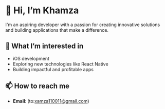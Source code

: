 # 👋 Hi, I’m Khamza

I'm an aspiring developer with a passion for creating innovative solutions and building applications that make a difference.  

## 👀 What I’m interested in  
- iOS development  
- Exploring new technologies like React Native  
- Building impactful and profitable apps  


## 📫 How to reach me  
- **Email**: (to:xamza110011@gmail.com)  
